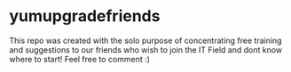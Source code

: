 # yumupgradefriends
This repo was created with the solo purpose of concentrating free training and suggestions to our friends who wish to join the IT Field and dont know where to start! Feel free to comment :)